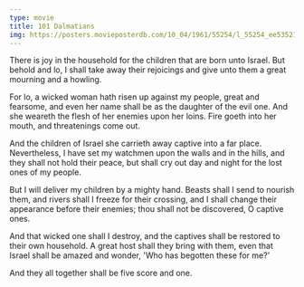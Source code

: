 ```yaml
---
type: movie
title: 101 Dalmatians
img: https://posters.movieposterdb.com/10_04/1961/55254/l_55254_ee535219.jpg
---
```


There is joy in the household for the children that are born unto Israel. But behold and lo, I shall take away their rejoicings and give unto them a great mourning and a howling.

For lo, a wicked woman hath risen up against my people, great and fearsome, and even her name shall be as the daughter of the evil one. And she weareth the flesh of her enemies upon her loins. Fire goeth into her mouth, and threatenings come out.

And the children of Israel she carrieth away captive into a far place. Nevertheless, I have set my watchmen upon the walls and in the hills, and they shall not hold their peace, but shall cry out day and night for the lost ones of my people.

But I will deliver my children by a mighty hand. Beasts shall I send to nourish them, and rivers shall I freeze for their crossing, and I shall change their appearance before their enemies; thou shall not be discovered, O captive ones.

And that wicked one shall I destroy, and the captives shall be restored to their own household. A great host shall they bring with them, even that Israel shall be amazed and wonder, 'Who has begotten these for me?'

And they all together shall be five score and one.
